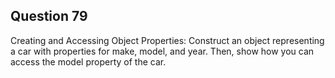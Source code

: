 ## Question 79
Creating and Accessing Object Properties: Construct an object representing a car with properties for make, model, and year. Then, show how you can access the model property of the car.